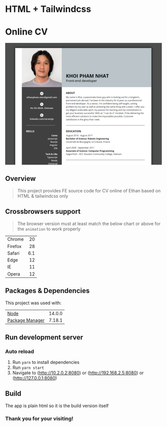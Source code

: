 # HTML + Tailwindcss

# Online CV

![Fire Chatter](imgs/readme.png)

## Overview

> This project provides FE source code for CV online of Ethan based on HTML & tailwindcss only

## Crossbrowsers support

> The browser version must at least match the below chart or above for the `animation` to work properly

|         |     |
| ------- | --: |
| Chrome  |  20 |
| Firefox |  28 |
| Safari  | 6.1 |
| Edge    |  12 |
| IE      |  11 |
| Opera   |  12 |

## Packages & Dependencies

This project was used with:

|                                                      |        |
| ---------------------------------------------------- | ------ |
| [Node](https://nodejs.org/)                          | 14.0.0 |
| [Package Manager](https://www.npmjs.com/package/npm) | 7.18.1 |

## Run development server

### Auto reload

1. Run `yarn` to install dependencies
2. Run `yarn start`
3. Navigate to (http://10.2.0.2:8080) or (http://192.168.2.5:8080) or (http://127.0.0.1:8080)

## Build

The app is plain html so it is the build version itself

### Thank you for your visiting!
